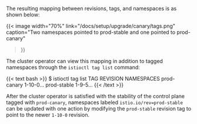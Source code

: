 ---
---
The resulting mapping between revisions, tags, and namespaces is as shown below:

{{< image width="70%"
link="/docs/setup/upgrade/canary/tags.png"
caption="Two namespaces pointed to prod-stable and one pointed to prod-canary"
>}}

The cluster operator can view this mapping in addition to tagged namespaces through the `istioctl tag list` command:

{{< text bash >}}
$ istioctl tag list
TAG         REVISION NAMESPACES
prod-canary 1-10-0...
prod-stable 1-9-5...
{{< /text >}}

After the cluster operator is satisfied with the stability of the control plane tagged with `prod-canary`, namespaces labeled
`istio.io/rev=prod-stable` can be updated with one action by modifying the `prod-stable` revision tag to point to the newer
`1-10-0` revision.
